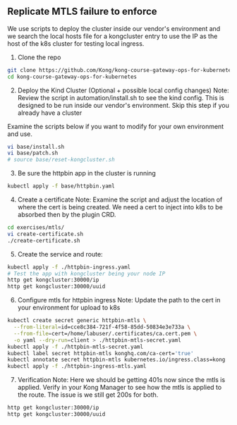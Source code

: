 ## Replicate MTLS failure to enforce

We use scripts to deploy the cluster inside our vendor's environment and we search the local hosts file for a kongcluster entry to use the IP as the host of the k8s cluster for testing local ingress. 

1. Clone the repo
```bash
git clone https://github.com/Kong/kong-course-gateway-ops-for-kubernetes.git
cd kong-course-gateway-ops-for-kubernetes
```

2. Deploy the Kind Cluster (Optional + possible local config changes)
Note:  Review the script in automation/install.sh to see the kind config.  This is designed to be run inside our vendor's environment.  Skip this step if you already have a cluster

Examine the scripts below if you want to modify for your own environment and use.
```bash
vi base/install.sh
vi base/patch.sh
# source base/reset-kongcluster.sh
```

3. Be sure the httpbin app in the cluster is running
```bash
kubectl apply -f base/httpbin.yaml
```

4. Create a certificate
Note:  Examine the script and adjust the location of where the cert is being created.  We need a cert to inject into k8s to be absorbed then by the plugin CRD.
```bash
cd exercises/mtls/
vi create-certificate.sh
./create-certificate.sh
```

5. Create the service and route:
```bash
kubectl apply -f ./httpbin-ingress.yaml
# Test the app with kongcluster being your node IP
http get kongcluster:30000/ip
http get kongcluster:30000/uuid
```

6. Configure mtls for httpbin ingress
Note:  Update the path to the cert in your environment for upload to k8s
```bash
kubectl create secret generic httpbin-mtls \
  --from-literal=id=cce8c384-721f-4f58-85dd-50834e3e733a \
  --from-file=cert=/home/labuser/.certificates/ca.cert.pem \
  -o yaml --dry-run=client > ./httpbin-mtls-secret.yaml
kubectl apply -f ./httpbin-mtls-secret.yaml
kubectl label secret httpbin-mtls konghq.com/ca-cert='true'
kubectl annotate secret httpbin-mtls kubernetes.io/ingress.class=kong
kubectl apply -f ./httpbin-ingress-mtls.yaml
```

7. Verification
Note:  Here we should be getting 401s now since the mtls is applied.  Verify in your Kong Manager to see how the mtls is applied to the route.  The issue is we still get 200s for both.
```bash
http get kongcluster:30000/ip
http get kongcluster:30000/uuid
```
